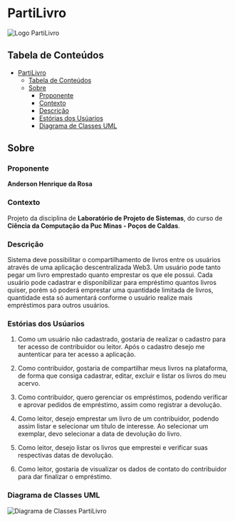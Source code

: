 # PartiLivro
![Logo PartiLivro](/static/images/logoNew.jpeg)

## Tabela de Conteúdos

- [PartiLivro](#partilivro)
  - [Tabela de Conteúdos](#tabela-de-conteúdos)
  - [Sobre ](#sobre-)
    - [Proponente ](#proponente-)
    - [Contexto ](#contexto-)
    - [Descrição ](#descrição-)
    - [Estórias dos Usúarios ](#estórias-dos-usúarios-)
    - [Diagrama de Classes UML ](#diagrama-de-classes-uml-)


## Sobre <a name = "about"></a>

### Proponente <a name = "proponente"></a>
**Anderson Henrique da Rosa**

### Contexto <a name = "contexto"></a>
Projeto da disciplina de **Laboratório de Projeto de Sistemas**, do curso de **Ciência da Computação da Puc Minas - Poços de Caldas**.

### Descrição <a name = "descrição"></a>
Sistema deve possibilitar o compartilhamento de livros entre os usuários através de uma aplicação descentralizada Web3. Um usuário pode tanto pegar um livro emprestado quanto emprestar os que ele possui. Cada usuário pode cadastrar e disponibilizar para empréstimo quantos livros quiser, porém só poderá emprestar uma quantidade limitada de livros, quantidade esta só aumentará conforme o usuário realize mais empréstimos para outros usuários.

### Estórias dos Usúarios <a name = "user-story"></a>

1. Como um usuário não cadastrado, gostaria de realizar o cadastro para ter acesso de contribuidor ou leitor. Após o cadastro desejo me auntenticar para ter acesso a aplicação. 

2. Como contribuidor, gostaria de compartilhar meus livros na plataforma, de forma que consiga cadastrar, editar, excluir e listar os livros do meu acervo.

3. Como contribuidor, quero gerenciar os empréstimos, podendo verificar e aprovar pedidos de empréstimo, assim como registrar a devolução.

4. Como leitor, desejo emprestar um livro de um contribuidor, podendo assim listar e selecionar um título de interesse. Ao selecionar um exemplar, devo selecionar a data de devolução do livro.

5. Como leitor, desejo listar os livros que emprestei e verificar suas respectivas datas de devolução.

6. Como leitor, gostaria de visualizar os dados de contato do contribuidor para dar finalizar o empréstimo.


<!---
### Casos de Uso <a name = "use-case"></a>
| Nome     | Categoria | Descrição |
| ----------- | ----------- | ----------- |
| Marcelo | Contribuidor| Pessoa que tem livros ociosos e deseja compartilha-los com outras pessoas. Pode cadastrar os livros que deseja emprestar, através de uma conta que lhe dá acesso ao sistema e permite vincular os livros desejados ao seu catálogo pessoal. Além de cadastrar, consegue editar e remover os títulos que cadastrou. Também pode listar todos os livros que cadastrou e verificar se há algum pedido de empréstimo para algum título cadastrado. E ainda, quando houver um pedido de empréstimo poderá aprova-lo, mudando o estado do item para “emprestado”, ou rejeita-lo colocando-o como “disponível” novamente. Por fim, no momento da devolução do livro, este poderá alterar o estado do item para “disponível”, desvinculando o livro do ultimo leitor. |
| Pedro | Leitor| Pessoa registrada na plataforma que deseja fazer empréstimos de livros de algum contribuidor. Ela pode listar todos os livros que estão disponíveis para empréstimo e ao selecionar um título de interesse, poderá solicitar o empréstimo, definindo a data de devolução do título. Após isto o título passará para o estado de “solicitado”, impossibilitando o empréstimo para os demais usuários. Dada a aprovação do empréstimo, o livro ficará vinculado a conta do usuário, de onde será possível listar os títulos que emprestou junto a data de devolução deste. |
-->

### Diagrama de Classes UML <a name = "diagrama"></a>
![Diagrama de Classes PartiLivro](/assets/img/ClasseUML.png)
<!---### Diagrama UML <a name = "diagrama"></a>
![Diagrama de Classes PartiLivro](/assets/img/PartiLivro.png)
<!---
## Getting Started <a name = "getting_started"></a>

These instructions will get you a copy of the project up and running on your local machine for development and testing purposes. See [deployment](#deployment) for notes on how to deploy the project on a live system.

### Prerequisites

What things you need to install the software and how to install them.

```
Give examples
```

### Installing

A step by step series of examples that tell you how to get a development env running.

Say what the step will be

```
Give the example
```

And repeat

```
until finished
```

End with an example of getting some data out of the system or using it for a little demo.

## Usage <a name = "usage"></a>

Add notes about how to use the system.

https://github.com/techwithtim/Flask-Web-App-Tutorial
https://www.youtube.com/watch?v=dam0GPOAvVI
-->
